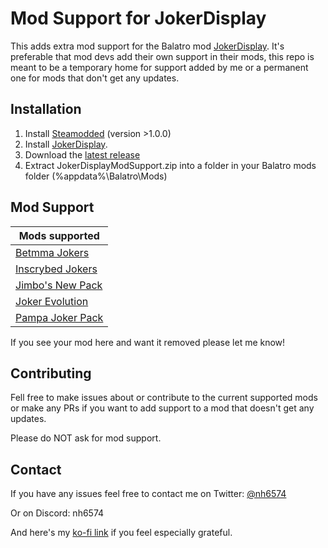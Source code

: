 # Mod Support for JokerDisplay

This adds extra mod support for the Balatro mod [JokerDisplay](https://github.com/nh6574/JokerDisplay/).
It's preferable that mod devs add their own support in their mods, this repo is meant to be a temporary home for support added by me or a permanent one for mods that don't get any updates.

## Installation

1. Install [Steamodded](https://github.com/Steamopollys/Steamodded) (version >1.0.0)
2. Install [JokerDisplay](https://github.com/nh6574/JokerDisplay/).
3. Download the [latest release](https://github.com/nh6574/JokerDisplayModSupport/releases)
4. Extract JokerDisplayModSupport.zip into a folder in your Balatro mods folder (%appdata%\Balatro\Mods)

## Mod Support

| Mods supported |
|---|
| [Betmma Jokers](https://github.com/betmma/my_balatro_mods) |
| [Inscrybed Jokers](https://github.com/LunaAstraCassiopeia/LunasBalatroMods) |
| [Jimbo's New Pack](https://github.com/art-muncher/Jimbo-s-Pack) |
| [Joker Evolution](https://github.com/SDM0/Joker-Evolution) |
| [Pampa Joker Pack](https://batabata3.github.io/balatro-pampa-joker-pack/) |

If you see your mod here and want it removed please let me know!

## Contributing

Fell free to make issues about or contribute to the current supported mods or make any PRs if you want to add support to a mod that doesn't get any updates.

Please do NOT ask for mod support.

## Contact

If you have any issues feel free to contact me on Twitter: [@nh6574](https://twitter.com/nh6574)

Or on Discord: nh6574

And here's my [ko-fi link](https://ko-fi.com/nh6574) if you feel especially grateful.
